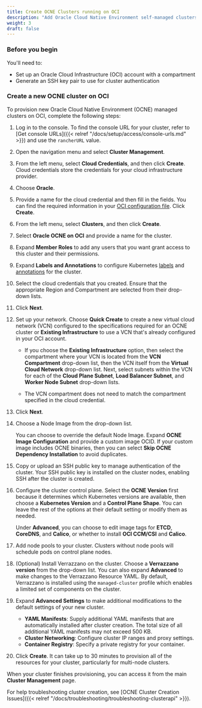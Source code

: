 ```yaml
---
title: Create OCNE Clusters running on OCI
description: "Add Oracle Cloud Native Environment self-managed clusters running on OCI to your multicluster environment"
weight: 3
draft: false
---
```


### Before you begin

You'll need to:

* Set up an Oracle Cloud Infrastructure (OCI) account with a compartment
* Generate an SSH key pair to use for cluster authentication

### Create a new OCNE cluster on OCI

To provision new Oracle Cloud Native Environment (OCNE) managed clusters on OCI, complete the following steps:

1. Log in to the console. To find the console URL for your cluster, refer to [Get console URLs]({{< relref "/docs/setup/access/console-urls.md" >}}) and use the `rancherURL` value.
1. Open the navigation menu and select **Cluster Management**.
1. From the left menu, select **Cloud Credentials**, and then click **Create**. Cloud credentials store the credentials for your cloud infrastructure provider.
1. Choose **Oracle**.
1. Provide a name for the cloud credential and then fill in the fields. You can find the required information in your [OCI configuration file](https://docs.oracle.com/en-us/iaas/Content/API/Concepts/apisigningkey.htm#Required_Keys_and_OCIDs). Click **Create**.
1. From the left menu, select **Clusters**, and then click **Create**.
1. Select **Oracle OCNE on OCI** and provide a name for the cluster.
1. Expand **Member Roles** to add any users that you want grant access to this cluster and their permissions.
1. Expand **Labels and Annotations** to configure Kubernetes [labels](https://kubernetes.io/docs/concepts/overview/working-with-objects/labels/) and [annotations](https://kubernetes.io/docs/concepts/overview/working-with-objects/annotations/) for the cluster.
1. Select the cloud credentials that you created. Ensure that the appropriate Region and Compartment are selected from their drop-down lists.
1. Click **Next**.
1. Set up your network. Choose **Quick Create** to create a new virtual cloud network (VCN) configured to the specifications required for an OCNE cluster or **Existing Infrastructure** to use a VCN that's already configured in your OCI account.

    * If you choose the **Existing Infrastructure** option, then select the compartment where your VCN is located from the **VCN Compartment** drop-down list, then the VCN itself from the **Virtual Cloud Network** drop-down list. Next, select subnets within the VCN for each of the **Cloud Plane Subnet**, **Load Balancer Subnet**, and **Worker Node Subnet** drop-down lists.

    * The VCN compartment does not need to match the compartment specified in the cloud credential.
1. Click **Next**.
1. Choose a Node Image from the drop-down list.

    You can choose to override the default Node Image. Expand **OCNE Image Configuration** and provide a custom image OCID. If your custom image includes OCNE binaries, then you can select **Skip OCNE Dependency Installation** to avoid duplicates.

1. Copy or upload an SSH public key to manage authentication of the cluster. Your SSH public key is installed on the cluster nodes, enabling SSH after the cluster is created.
1. Configure the cluster control plane. Select the **OCNE Version** first because it determines which Kubernetes versions are available, then choose a **Kubernetes Version** and a **Control Plane Shape**. You can leave the rest of the options at their default setting or modify them as needed.

    Under **Advanced**, you can choose to edit image tags for **ETCD**, **CoreDNS**, and **Calico**, or whether to install **OCI CCM/CSI** and **Calico**.

1. Add node pools to your cluster. Clusters without node pools will schedule pods on control plane nodes.
1. (Optional) Install Verrazzano on the cluster. Choose a **Verrazzano version** from the drop-down list. You can also expand **Advanced** to make changes to the Verrazzano Resource YAML. By default, Verrazzano is installed using the `managed-cluster` profile which enables a limited set of components on the cluster.
1. Expand **Advanced Settings** to make additional modifications to the default settings of your new cluster.
    * **YAML Manifests**: Supply additional YAML manifests that are automatically installed after cluster creation. The total size of all additional YAML manifests may not exceed 500 KB.
    * **Cluster Networking**: Configure cluster IP ranges and proxy settings.
    * **Container Registry**: Specify a private registry for your container.
1. Click **Create**. It can take up to 30 minutes to provision all of the resources for your cluster, particularly for multi-node clusters.

When your cluster finishes provisioning, you can access it from the main **Cluster Management** page.

For help troubleshooting cluster creation, see [OCNE Cluster Creation Issues]({{< relref "/docs/troubleshooting/troubleshooting-clusterapi" >}}).




